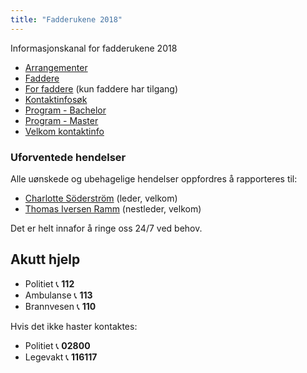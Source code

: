 ```yaml
---
title: "Fadderukene 2018"
---
```


Informasjonskanal for fadderukene 2018

* [Arrangementer](/fadderukene/2018-/arrangementer/)  
* [Faddere](/fadderukene/2018-/faddere/)  
* [For faddere](/fadderukene/2018-/fadder/) (kun faddere har tilgang) 
* [Kontaktinfosøk](https://online.ntnu.no/profile/user_search/)  
* [Program - Bachelor](https://online.ntnu.no/splash/)    
* [Program - Master](https://online.ntnu.no/splash/)  
* [Velkom kontaktinfo](/fadderukene/2018-/velkom)

### Uforventede hendelser
Alle uønskede og ubehagelige hendelser oppfordres å rapporteres til:

- [Charlotte Söderström](https://online.ntnu.no/profile/view/cmrisbak/) (leder, velkom)  
- [Thomas Iversen Ramm](https://online.ntnu.no/profile/view/ramm/) (nestleder, velkom)  

Det er helt innafor å ringe oss 24/7 ved behov.  

Akutt hjelp
------------------------------------

- Politiet 📞 **112**  
- Ambulanse 📞 **113**  
- Brannvesen 📞 **110**

Hvis det ikke haster kontaktes:

- Politiet 📞 **02800**  
- Legevakt 📞 **116117**
